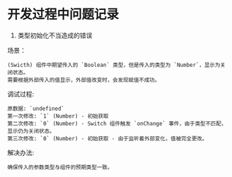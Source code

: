 # 开发过程中问题记录

1. 类型初始化不当造成的错误

场景：

    (Swicth) 组件中期望传入的 `Boolean` 类型，但是传入的类型为 `Number`，显示为关闭状态。
    需要根据外部传入的值显示，外部值改变时，会发现赋值不成功。

调试过程:

    原数据: `undefined`
    第一次修改: `1` (Number) - 初始获取
    第二次修改: `0` (Number) - Switch 组件触发 `onChange` 事件，由于类型不匹配，显示仍为关闭状态。
    第三次修改: `0` (Number) - 初始获取 - 由于监听着外部变化，值被完全更改。

解决办法:

    确保传入的参数类型与组件的预期类型一致。
